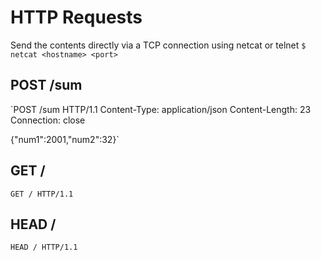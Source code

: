 # HTTP Requests
Send the contents directly via a TCP connection using netcat or telnet
`$ netcat <hostname> <port>`

## POST /sum
`POST /sum HTTP/1.1
Content-Type: application/json
Content-Length: 23
Connection: close

{"num1":2001,"num2":32}`

## GET /
`GET / HTTP/1.1`

## HEAD /
`HEAD / HTTP/1.1`
